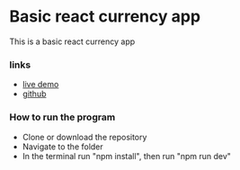 # Basic react currency app
This is a basic react currency app

### links
- [live demo](https://react-currency-app.netlify.app/)
- [github]()

### How to run the program
- Clone or download the repository
- Navigate to the folder
- In the terminal run "npm install", then run "npm run dev"
